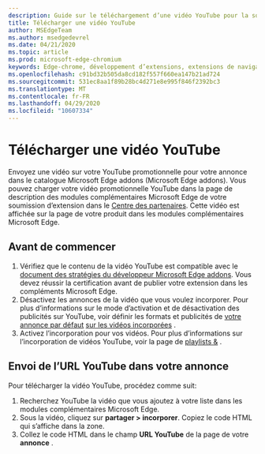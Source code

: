 ```yaml
---
description: Guide sur le téléchargement d’une vidéo YouTube pour la soumission d’extension.
title: Télécharger une vidéo YouTube
author: MSEdgeTeam
ms.author: msedgedevrel
ms.date: 04/21/2020
ms.topic: article
ms.prod: microsoft-edge-chromium
keywords: Edge-chrome, développement d’extensions, extensions de navigateur, compléments, Centre des partenaires, développeur
ms.openlocfilehash: c91bd32b505da8cd182f557f660ea147b21ad724
ms.sourcegitcommit: 531ec8aa1f89b28bc4d271e8e995f846f2392bc3
ms.translationtype: MT
ms.contentlocale: fr-FR
ms.lasthandoff: 04/29/2020
ms.locfileid: "10607334"
---
```

# Télécharger une vidéo YouTube  

Envoyez une vidéo sur votre YouTube promotionnelle pour votre annonce dans le catalogue Microsoft Edge addons (Microsoft Edge addons).  Vous pouvez charger votre vidéo promotionnelle YouTube dans la page de description des modules complémentaires Microsoft Edge de votre soumission d’extension dans le [Centre des partenaires][MicrosoftPartnerCenter].  Cette vidéo est affichée sur la page de votre produit dans les modules complémentaires Microsoft Edge.  

## Avant de commencer  

1.  Vérifiez que le contenu de la vidéo YouTube est compatible avec le [document des stratégies du développeur Microsoft Edge addons][MicrosoftEdgeAddonsCatalogDeveloperPolicies].  Vous devez réussir la certification avant de publier votre extension dans les compléments Microsoft Edge.  
1.  Désactivez les annonces de la vidéo que vous voulez incorporer.  Pour plus d’informations sur le mode d’activation et de désactivation des publicités sur YouTube, voir définir les formats et publicités de [votre annonce par défaut][GoogleYoutubeAnswer2531367Topic7072227] [sur les vidéos incorporées][GoogleYoutubeAnswer132596] .  
1.  Activez l’incorporation pour vos vidéos.  Pour plus d’informations sur l’incorporation de vidéos YouTube, voir la page de [playlists &][GoogleYoutubeAnswer171780] .  

## Envoi de l’URL YouTube dans votre annonce  

Pour télécharger la vidéo YouTube, procédez comme suit:  

1.  Recherchez YouTube la vidéo que vous ajoutez à votre liste dans les modules complémentaires Microsoft Edge.  
1.  Sous la vidéo, cliquez sur **partager > incorporer**.  Copiez le code HTML qui s’affiche dans la zone.  
1.  Collez le code HTML dans le champ **URL YouTube** de la page de votre **annonce** .  

<!-- image links -->  

<!-- links -->  

[MicrosoftEdgeAddonsCatalogDeveloperPolicies]: ../store-policies/developer-policies.md "Stratégies développeurs de catalogue Microsoft Edge addons | Documents Microsoft"  

[GoogleYoutubeAnswer2531367Topic7072227]: https://support.google.com/youtube/answer/2531367?ref_topic=7072227 "Définir vos formats publicitaires par défaut-aide YouTube"  
[GoogleYoutubeAnswer132596]: https://support.google.com/youtube/answer/132596 "Publicités sur les vidéos incorporées-aide sur YouTube"  
[GoogleYoutubeAnswer171780]: https://support.google.com/youtube/answer/171780 "Incorporer des vidéos \ & des playlists-aide sur YouTube"  

[MicrosoftPartnerCenter]: https://partner.microsoft.com/dashboard/microsoftedge/public/login?ref=dd "Centre de partenariat"  
